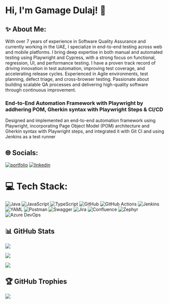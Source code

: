 
# Hi, I'm Gamage Dulaj! 👋


## ✨ About Me:
With over 7 years of experience in Software Quality Assurance and currently working in the UAE, I specialize in end-to-end testing across web and mobile platforms. I bring deep expertise in both manual and automated testing using Playwright and Cypress, with a strong focus on functional, regression, UI, and performance testing. I have a proven track record of driving innovation in test automation, improving test coverage, and accelerating release cycles. Experienced in Agile environments, test planning, defect triage, and cross-browser testing. Passionate about building scalable QA processes and delivering high-quality software through continuous improvement.

### End-to-End Automation Framework with Playwright by addhering POM, Gherkin syntax with Playwright Steps & CI/CD

Designed and implemented an end-to-end automation framework using Playwright, incorporating Page Object Model (POM) architecture and Gherkin syntax with Playwright steps, and integrated it with Git CI and using Jenkins as a test runner



## 🌐 Socials:
[![portfolio](https://img.shields.io/badge/my_portfolio-000?style=for-the-badge&logo=ko-fi&logoColor=white)](https://medium.com/@dulajgamage7)
[![linkedin](https://img.shields.io/badge/linkedin-0A66C2?style=for-the-badge&logo=linkedin&logoColor=white)](https://www.linkedin.com/in/gamage-dulaj-84aa68133/)

# 💻 Tech Stack:
![Java](https://img.shields.io/badge/java-%23ED8B00.svg?style=for-the-badge&logo=openjdk&logoColor=white) ![JavaScript](https://img.shields.io/badge/javascript-%23323330.svg?style=for-the-badge&logo=javascript&logoColor=%23F7DF1E) ![TypeScript](https://img.shields.io/badge/typescript-%23007ACC.svg?style=for-the-badge&logo=typescript&logoColor=white) ![GitHub](https://img.shields.io/badge/github-%23121011.svg?style=for-the-badge&logo=github&logoColor=white) ![GitHub Actions](https://img.shields.io/badge/github%20actions-%232671E5.svg?style=for-the-badge&logo=githubactions&logoColor=white) ![Jenkins](https://img.shields.io/badge/jenkins-%232C5263.svg?style=for-the-badge&logo=jenkins&logoColor=white) ![YAML](https://img.shields.io/badge/yaml-%23ffffff.svg?style=for-the-badge&logo=yaml&logoColor=151515) ![Postman](https://img.shields.io/badge/Postman-FF6C37?style=for-the-badge&logo=postman&logoColor=white) ![Swagger](https://img.shields.io/badge/-Swagger-%23Clojure?style=for-the-badge&logo=swagger&logoColor=white) ![Jira](https://img.shields.io/badge/jira-%230A0FFF.svg?style=for-the-badge&logo=jira&logoColor=white) ![Confluence](https://img.shields.io/badge/confluence-%23172BF4.svg?style=for-the-badge&logo=confluence&logoColor=white) ![Zephyr](https://img.shields.io/badge/ZYPHYR-Test%20Management?) ![Azure DevOps](https://img.shields.io/badge/Azure%20DevOps-0078D7?style=for-the-badge&logo=azure-devops&logoColor=white)

## 📊 GitHub Stats

![](https://github-readme-stats.vercel.app/api?username=dulajgamage7&theme=dark&hide_border=false&include_all_commits=true&count_private=true)<br/>

![](https://github-readme-streak-stats.herokuapp.com/?user=dulajgamage7&theme=dark&hide_border=false)<br/>

![](https://github-readme-stats.vercel.app/api/top-langs/?username=dulajgamage7&theme=dark&hide_border=false&include_all_commits=true&count_private=true&layout=compact)

## 🏆 GitHub Trophies
![](https://github-profile-trophy.vercel.app/?username=dulajgamage7&theme=radical&no-frame=false&no-bg=false&margin-w=4)
